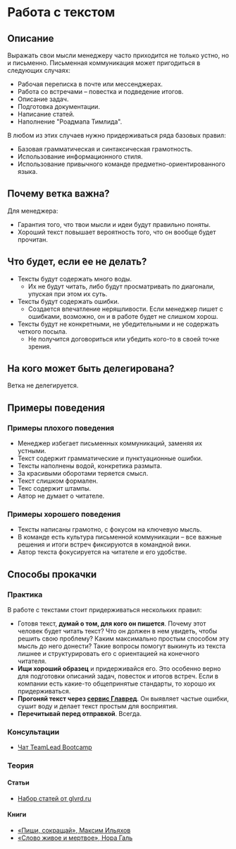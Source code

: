 # Работа с текстом
## Описание
Выражать свои мысли менеджеру часто приходится не только устно, но и письменно. Письменная коммуникация может пригодиться в следующих случаях:
- Рабочая переписка в почте или мессенджерах.
- Работа со встречами – повестка и подведение итогов.
- Описание задач.
- Подготовка документации.
- Написание статей.
- Наполнение "Роадмапа Тимлида".

В любом из этих случаев нужно придерживаться ряда базовых правил:
- Базовая грамматическая и синтаксическая грамотность.
- Использование информационного стиля.
- Использование привычного команде предметно-ориентированного языка.

## Почему ветка важна?
Для менеджера:
- Гарантия того, что твои мысли и идеи будут правильно поняты.
- Хороший текст повышает вероятность того, что он вообще будет прочитан.

## Что будет, если ее не делать?
- Тексты будут содержать много воды.
    - Их не будут читать, либо будут просматривать по диагонали, упуская при этом их суть.
- Тексты будут содержать ошибки.
    - Создается впечатление неряшливости. Если менеджер пишет с ошибками, возможно, он и в работе будет не слишком хорош.
- Тексты будут не конкретными, не убедительными и не содержать четкого посыла.
    - Не получится договориться или убедить кого-то в своей точке зрения.

## На кого может быть делегирована?
Ветка не делегируется.

## Примеры поведения
### Примеры плохого поведения
- Менеджер избегает письменных коммуникаций, заменяя их устными.
- Текст содержит грамматические и пунктуационные ошибки.
- Тексты наполнены водой, конкретика размыта.
- За красивыми оборотами теряется смысл.
- Текст слишком формален.
- Текс содержит штампы.
- Автор не думает о читателе.

### Примеры хорошего поведения
- Тексты написаны грамотно, с фокусом на ключевую мысль.
- В команде есть культура письменной коммуникации – все важные решения и итоги встреч фиксируются в командной вики.
- Автор текста фокусируется на читателе и его удобстве.

## Способы прокачки
### Практика
В работе с текстами стоит придерживаться нескольких правил:
- Готовя текст, **думай о том, для кого он пишется**. Почему этот человек будет читать текст? Что он должен в нем увидеть, чтобы решить свою проблему? Каким максимально простым способом эту мысль до него донести? Такие вопросы помогут выкинуть из текста лишнее и структурировать его с ориентацией на конечного читателя.
- **Ищи хороший образец** и придерживайся его. Это особенно верно для подготовки описаний задач, повесток и итогов встреч. Если в компании есть какие-то общепринятые стандарты, то хорошо их придерживаться.
- **Прогоняй текст через [сервис Главред](https://glvrd.ru/)**. Он выявляет частые ошибки, сушит воду и делает текст простым для восприятия.
- **Перечитывай перед отправкой**. Всегда.

### Консультации
- [Чат TeamLead Bootcamp](https://t.me/teamlead_bootcamp)

### Теория
#### Статьи
- [Набор статей от glvrd.ru](https://soviet.glvrd.ru/)

#### Книги
- [«Пиши, сокращай», Максим Ильяхов](https://book.glvrd.ru/)
- [«Слово живое и мертвое», Нора Галь](https://www.goodreads.com/book/show/3327751)
